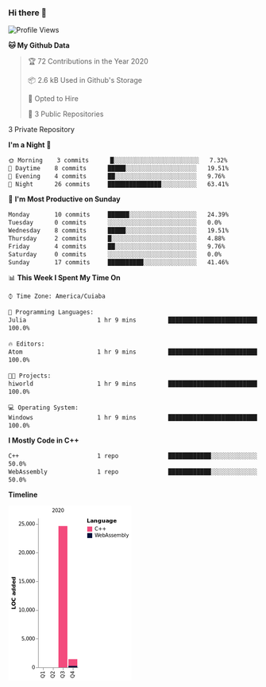 ### Hi there 👋

<!--
**Mutanne/Mutanne** is a ✨ _special_ ✨ repository because its `README.md` (this file) appears on your GitHub profile.

Here are some ideas to get you started:

- 🔭 I’m currently working on ...
- 🌱 I’m currently learning Julia Language.
- 👯 I’m looking to collaborate on ...
- 🤔 I’m looking for help with ...
- 💬 Ask me about ...
- 📫 How to reach me: ...
- 😄 Pronouns: ...
- ⚡ Fun fact: ...
-->

<!--START_SECTION:waka-->
![Profile Views](http://img.shields.io/badge/Profile%20Views-74-blue)

**🐱 My Github Data** 

> 🏆 72 Contributions in the Year 2020
 > 
> 📦 2.6 kB Used in Github's Storage 
 > 
> 💼 Opted to Hire
 > 
> 📜 3 Public Repositories 
 > 
3 Private Repository 
 > 
**I'm a Night 🦉** 

```text
🌞 Morning    3 commits      █░░░░░░░░░░░░░░░░░░░░░░░░   7.32% 
🌆 Daytime    8 commits      █████░░░░░░░░░░░░░░░░░░░░   19.51% 
🌃 Evening    4 commits      ██░░░░░░░░░░░░░░░░░░░░░░░   9.76% 
🌙 Night      26 commits     ███████████████░░░░░░░░░░   63.41%

```
📅 **I'm Most Productive on Sunday** 

```text
Monday       10 commits     ██████░░░░░░░░░░░░░░░░░░░   24.39% 
Tuesday      0 commits      ░░░░░░░░░░░░░░░░░░░░░░░░░   0.0% 
Wednesday    8 commits      █████░░░░░░░░░░░░░░░░░░░░   19.51% 
Thursday     2 commits      █░░░░░░░░░░░░░░░░░░░░░░░░   4.88% 
Friday       4 commits      ██░░░░░░░░░░░░░░░░░░░░░░░   9.76% 
Saturday     0 commits      ░░░░░░░░░░░░░░░░░░░░░░░░░   0.0% 
Sunday       17 commits     ██████████░░░░░░░░░░░░░░░   41.46%

```


📊 **This Week I Spent My Time On** 

```text
⌚︎ Time Zone: America/Cuiaba

💬 Programming Languages: 
Julia                    1 hr 9 mins         █████████████████████████   100.0%

🔥 Editors: 
Atom                     1 hr 9 mins         █████████████████████████   100.0%

🐱‍💻 Projects: 
hiworld                  1 hr 9 mins         █████████████████████████   100.0%

💻 Operating System: 
Windows                  1 hr 9 mins         █████████████████████████   100.0%

```

**I Mostly Code in C++** 

```text
C++                      1 repo              ████████████░░░░░░░░░░░░░   50.0% 
WebAssembly              1 repo              ████████████░░░░░░░░░░░░░   50.0%

```


**Timeline**

![Chart not found](https://raw.githubusercontent.com/Mutanne/Mutanne/master/charts/bar_graph.png) 


<!--END_SECTION:waka-->
